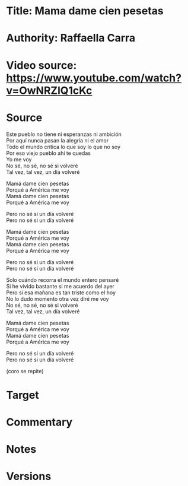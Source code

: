 # Title: Mama dame cien pesetas

# Authority: Raffaella Carra

# Video source: https://www.youtube.com/watch?v=OwNRZlQ1cKc

# Source

Este pueblo no tiene ni esperanzas ni ambición  
Por aquí nunca pasan la alegría ni el amor  
Todo el mundo critica lo que soy lo que no soy  
Por eso viejo pueblo ahí te quedas  
Yo me voy  
No sé, no sé, no sé si volveré  
Tal vez, tal vez, un día volveré  

Mamá dame cien pesetas  
Porqué a América me voy  
Mamá dame cien pesetas  
Porqué a América me voy  

Pero no sé si un día volveré  
Pero no sé si un día volveré  

Mamá dame cien pesetas  
Porqué a América me voy  
Mamá dame cien pesetas  
Porqué a América me voy  

Pero no sé si un día volveré  
Pero no sé si un día volveré  

Solo cuándo recorra el mundo entero pensaré  
Si he vivido bastante si me acuerdo del ayer  
Pero si esa mañana es tan triste como el hoy  
No lo dudo momento otra vez diré me voy  
No sé, no sé, no sé si volveré  
Tal vez, tal vez, un día volveré  

Mamá dame cien pesetas  
Porqué a América me voy  
Mamá dame cien pesetas  
Porqué a América me voy  

Pero no sé si un día volveré  
Pero no sé si un día volveré  

(coro se repite)  

# Target

# Commentary

# Notes

# Versions

